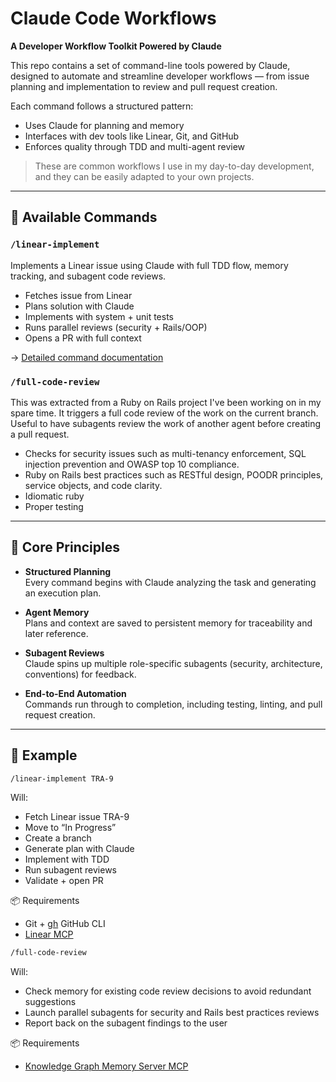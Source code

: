 # Claude Code Workflows

**A Developer Workflow Toolkit Powered by Claude**

This repo contains a set of command-line tools powered by Claude, designed to automate and streamline developer workflows — from issue planning and implementation to review and pull request creation.

Each command follows a structured pattern:
- Uses Claude for planning and memory
- Interfaces with dev tools like Linear, Git, and GitHub
- Enforces quality through TDD and multi-agent review

> These are common workflows I use in my day-to-day development, and they can be easily adapted to your own projects.

---

## 🔧 Available Commands

### `/linear-implement`

Implements a Linear issue using Claude with full TDD flow, memory tracking, and subagent code reviews.

- Fetches issue from Linear  
- Plans solution with Claude  
- Implements with system + unit tests  
- Runs parallel reviews (security + Rails/OOP)  
- Opens a PR with full context  

→ [Detailed command documentation](.claude/commands/linear-implement.md)

### `/full-code-review`

This was extracted from a Ruby on Rails project I've been working on in my spare time. It triggers a full code review of the work on the current branch. Useful to have subagents review the work of another agent before creating a pull request.

- Checks for security issues such as multi-tenancy enforcement, SQL injection prevention and OWASP top 10 compliance.
- Ruby on Rails best practices such as RESTful design, POODR principles, service objects, and code clarity.
- Idiomatic ruby
- Proper testing

---

## 🧠 Core Principles

- **Structured Planning**  
  Every command begins with Claude analyzing the task and generating an execution plan.

- **Agent Memory**  
  Plans and context are saved to persistent memory for traceability and later reference.

- **Subagent Reviews**  
  Claude spins up multiple role-specific subagents (security, architecture, conventions) for feedback.

- **End-to-End Automation**  
  Commands run through to completion, including testing, linting, and pull request creation.

---

## 🚀 Example

```bash
/linear-implement TRA-9
```

Will:
* Fetch Linear issue TRA-9
* Move to “In Progress”
* Create a branch
* Generate plan with Claude
* Implement with TDD
* Run subagent reviews
* Validate + open PR

📦 Requirements
* Git + [gh](https://cli.github.com/) GitHub CLI
* [Linear MCP](https://linear.app/changelog/2025-05-01-mcp)

```bash
/full-code-review
```

Will:
* Check memory for existing code review decisions to avoid redundant suggestions
* Launch parallel subagents for security and Rails best practices reviews
* Report back on the subagent findings to the user


📦 Requirements

* [Knowledge Graph Memory Server MCP](https://github.com/modelcontextprotocol/servers/tree/main/src/memory)
